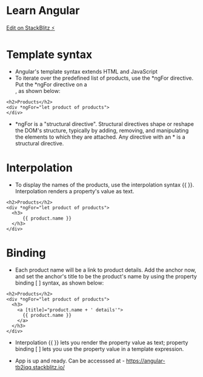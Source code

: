 # Learn Angular

[Edit on StackBlitz ⚡️](https://stackblitz.com/edit/angular-tb2jqq)

# Template syntax
* Angular's template syntax extends HTML and JavaScript
* To iterate over the predefined list of products, use the *ngFor directive. Put the *ngFor directive on a <div>, as shown below:
```
<h2>Products</h2>
<div *ngFor="let product of products">
</div>
```
* *ngFor is a "structural directive". Structural directives shape or reshape the DOM's structure, typically by adding, removing, and manipulating the elements to which they are attached. Any directive with an * is a structural directive.

# Interpolation

* To display the names of the products, use the interpolation syntax {{ }}. Interpolation renders a property's value as text.
```
<h2>Products</h2>
<div *ngFor="let product of products">
  <h3>
      {{ product.name }}
  </h3>
</div>
```

# Binding
* Each product name will be a link to product details. Add the anchor now, and set the anchor's title to be the product's name by using the property binding [ ] syntax, as shown below:
```
<h2>Products</h2>
<div *ngFor="let product of products">
  <h3>
    <a [title]="product.name + ' details'">
      {{ product.name }}
    </a>
  </h3>
</div>
```

* Interpolation {{ }} lets you render the property value as text; property binding [ ] lets you use the property value in a template expression.

* App is up and ready. Can be accesssed at - https://angular-tb2jqq.stackblitz.io/